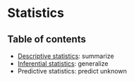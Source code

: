 # Statistics

## Table of contents

* [Descriptive statistics](descriptive.md): summarize
* [Inferential statistics](inferential.md): generalize
* Predictive statistics: predict unknown
